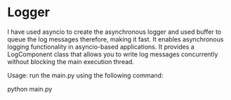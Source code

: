 # Logger

I have used asyncio to create the asynchronous logger and used buffer to queue the log messages therefore, making it fast. It enables asynchronous logging functionality in asyncio-based applications. It provides a LogComponent class that allows you to write log messages concurrently without blocking the main execution thread.


Usage:
run the main.py using the following command:

python main.py